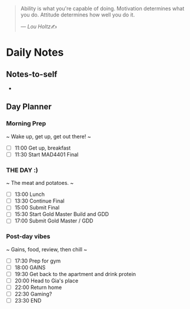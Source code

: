 > Ability is what you're capable of doing. Motivation determines what you do. Attitude determines how well you do it.
>
> &mdash; <cite>Lou Holtz</cite>✍️

# Daily Notes
## Notes-to-self
- 

## Day Planner
### Morning Prep
~
Wake up, get up, get out there!
~
- [ ] 11:00 Get up, breakfast
- [ ] 11:30 Start MAD4401 Final

### THE DAY :)
~
The meat and potatoes.
~
- [ ] 13:00 Lunch
- [ ] 13:30 Continue Final
- [ ] 15:00 Submit Final
- [ ] 15:30 Start Gold Master Build and GDD
- [ ] 17:00 Submit Gold Master / GDD

### Post-day vibes
~
Gains, food, review, then chill
~
- [ ] 17:30 Prep for gym
- [ ] 18:00 GAINS
- [ ] 19:30 Get back to the apartment and drink protein
- [ ] 20:00 Head to Gia's place
- [ ] 22:00 Return home
- [ ] 22:30 Gaming?
- [ ] 23:30 END
